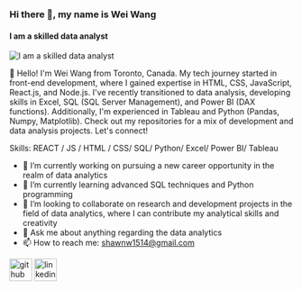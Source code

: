 ### Hi there 👋, my name is Wei Wang 
#### I am a skilled data analyst 
![I am a skilled data analyst ](https://img.freepik.com/free-vector/data-concept-illustration-idea-collecting-analysing-using_613284-1574.jpg?w=1380&t=st=1706125764~exp=1706126364~hmac=72cba51d9f6c6cf8090da8ca9893e44a8d6661e2022ad97b63e3829a3b74bbc1)

👋 Hello! I'm Wei Wang from Toronto, Canada. My tech journey started in front-end development, where I gained expertise in HTML, CSS, JavaScript, React.js, and Node.js.
I've recently transitioned to data analysis, developing skills in Excel, SQL (SQL Server Management), and Power BI (DAX functions). Additionally, I'm experienced in Tableau and Python (Pandas, Numpy, Matplotlib).
Check out my repositories for a mix of development and data analysis projects. Let's connect!

Skills: REACT / JS / HTML / CSS/ SQL/ Python/ Excel/ Power BI/ Tableau

- 🔭 I’m currently working on pursuing a new career opportunity in the realm of data analytics 
- 🌱 I’m currently learning  advanced SQL techniques and Python programming 
- 👯 I’m looking to collaborate on research and development projects in the field of data analytics, where I can contribute my analytical skills and creativity 
- 💬 Ask me about anything regarding the data analytics  
- 📫 How to reach me: shawnw1514@gmail.com 


[<img src='https://cdn.jsdelivr.net/npm/simple-icons@3.0.1/icons/github.svg' alt='github' height='40'>](https://github.com/WeiWanger)  [<img src='https://cdn.jsdelivr.net/npm/simple-icons@3.0.1/icons/linkedin.svg' alt='linkedin' height='40'>](https://www.linkedin.com/in/wei-wang-b7bba4196/)  






